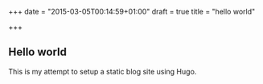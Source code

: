 +++
date = "2015-03-05T00:14:59+01:00"
draft = true
title = "hello world"

+++

## Hello world

This is my attempt to setup a static blog site using Hugo.
